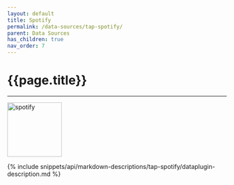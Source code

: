 ```yaml
---
layout: default
title: Spotify
permalink: /data-sources/tap-spotify/
parent: Data Sources
has_children: true
nav_order: 7
---
```


# {{page.title}}

---

<img src="{{site.baseurl}}/assets/data_source_images/tap-spotify.png" width="125" alt="spotify">

{% include snippets/api/markdown-descriptions/tap-spotify/dataplugin-description.md %}
